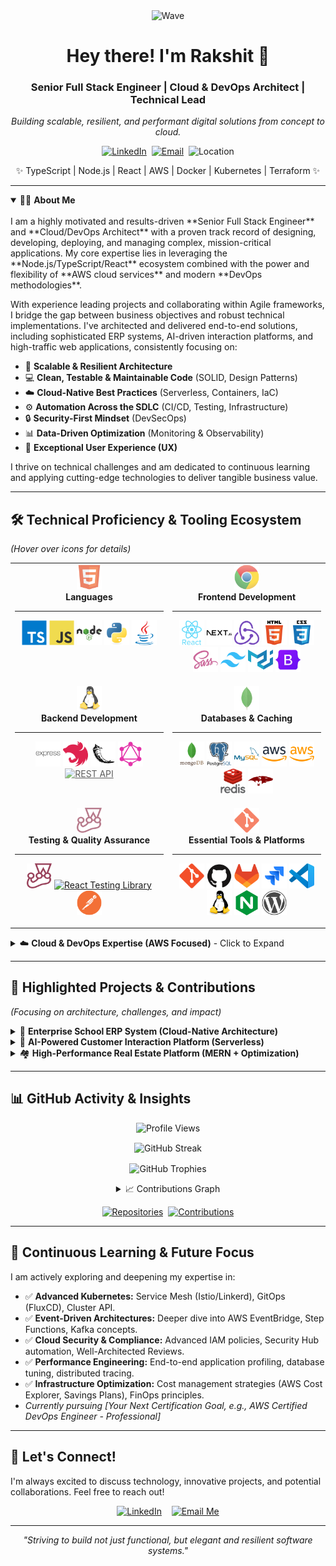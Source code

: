 <div align="center">
  <img src="https://raw.githubusercontent.com/MartinHeinz/MartinHeinz/master/wave.gif" width="40px" alt="Wave">
  <h1><b>Hey there! I'm Rakshit</b> 👋</h1>
  <h3><b>Senior Full Stack Engineer | Cloud & DevOps Architect | Technical Lead</b></h3>
  <p><i>Building scalable, resilient, and performant digital solutions from concept to cloud.</i></p>
  <p>
    <a href="https://www.linkedin.com/in/your-linkedin-profile" target="_blank"><img alt="LinkedIn" src="https://img.shields.io/badge/LinkedIn-0077B5?style=for-the-badge&logo=linkedin&logoColor=white"></a> 
    <a href="mailto:rakshitruhil270@gmail.com"><img alt="Email" src="https://img.shields.io/badge/Gmail-D14836?style=for-the-badge&logo=gmail&logoColor=white"></a> 
    <!-- Optional: Portfolio Badge -->
    <!-- <a href="your-portfolio-link" target="_blank"><img alt="Portfolio" src="https://img.shields.io/badge/Portfolio-FF5722?style=for-the-badge&logo=briefcase&logoColor=white"></a>  -->
    <img alt="Location" src="https://img.shields.io/badge/Location-Haryana,%20India-blueviolet?style=for-the-badge&logo=googlemaps&logoColor=white">
  </p>
  <p>
     ✨ TypeScript | Node.js | React | AWS | Docker | Kubernetes | Terraform ✨
  </p>
</div>

---

<details open>
  <summary>👨‍💻 <b>About Me</b></summary>
  <br/>
  I am a highly motivated and results-driven **Senior Full Stack Engineer** and **Cloud/DevOps Architect** with a proven track record of designing, developing, deploying, and managing complex, mission-critical applications. My core expertise lies in leveraging the **Node.js/TypeScript/React** ecosystem combined with the power and flexibility of **AWS cloud services** and modern **DevOps methodologies**.

  With experience leading projects and collaborating within Agile frameworks, I bridge the gap between business objectives and robust technical implementations. I've architected and delivered end-to-end solutions, including sophisticated ERP systems, AI-driven interaction platforms, and high-traffic web applications, consistently focusing on:

  *   🧩 **Scalable & Resilient Architecture**
  *   💻 **Clean, Testable & Maintainable Code** (SOLID, Design Patterns)
  *   ☁️ **Cloud-Native Best Practices** (Serverless, Containers, IaC)
  *   ⚙️ **Automation Across the SDLC** (CI/CD, Testing, Infrastructure)
  *   🔒 **Security-First Mindset** (DevSecOps)
  *   📊 **Data-Driven Optimization** (Monitoring & Observability)
  *   👥 **Exceptional User Experience (UX)**

  I thrive on technical challenges and am dedicated to continuous learning and applying cutting-edge technologies to deliver tangible business value.
</details>

---

## 🛠️ Technical Proficiency & Tooling Ecosystem

*(Hover over icons for details)*

<table>
  <!-- Row 1: Core Languages & Frontend -->
  <tr>
    <td align="center" valign="top" width="50%">
      <!-- Using a generic code icon -->
      <img src="https://raw.githubusercontent.com/devicons/devicon/master/icons/html5/html5-original.svg" alt="Code Icon" width="40" style="opacity: 0.7;"/><br/>
      <b>Languages</b>
      <hr/>
      <p align="center">
        <a href="https://www.typescriptlang.org/" target="_blank" title="TypeScript"><img src="https://raw.githubusercontent.com/devicons/devicon/master/icons/typescript/typescript-original.svg" alt="TypeScript" width="40" height="40"/></a>
        <a href="https://developer.mozilla.org/en-US/docs/Web/JavaScript" target="_blank" title="JavaScript (ES6+)"><img src="https://raw.githubusercontent.com/devicons/devicon/master/icons/javascript/javascript-original.svg" alt="JavaScript" width="40" height="40"/></a>
        <a href="https://nodejs.org" target="_blank" title="Node.js"><img src="https://raw.githubusercontent.com/devicons/devicon/master/icons/nodejs/nodejs-original-wordmark.svg" alt="Node.js" width="40" height="40"/></a>
        <a href="https://www.python.org" target="_blank" title="Python"><img src="https://raw.githubusercontent.com/devicons/devicon/master/icons/python/python-original.svg" alt="Python" width="40" height="40"/></a>
        <a href="https://www.java.com" target="_blank" title="Java"><img src="https://raw.githubusercontent.com/devicons/devicon/master/icons/java/java-original.svg" alt="Java" width="40" height="40"/></a>
      </p>
    </td>
    <td align="center" valign="top" width="50%">
      <!-- Using a generic browser/monitor icon -->
      <img src="https://raw.githubusercontent.com/devicons/devicon/master/icons/chrome/chrome-original.svg" alt="Frontend Icon" width="40" style="opacity: 0.7;"/><br/>
      <b>Frontend Development</b>
      <hr/>
      <p align="center">
        <a href="https://reactjs.org/" target="_blank" title="React.js"><img src="https://raw.githubusercontent.com/devicons/devicon/master/icons/react/react-original-wordmark.svg" alt="React" width="40" height="40"/></a>
        <a href="https://nextjs.org/" target="_blank" title="Next.js"><img src="https://raw.githubusercontent.com/devicons/devicon/master/icons/nextjs/nextjs-original-wordmark.svg" alt="Next.js" width="40" height="40"/></a>
        <a href="https://redux.js.org" target="_blank" title="Redux"><img src="https://raw.githubusercontent.com/devicons/devicon/master/icons/redux/redux-original.svg" alt="Redux" width="40" height="40"/></a>
        <a href="https://developer.mozilla.org/en-US/docs/Web/HTML" target="_blank" title="HTML5"><img src="https://raw.githubusercontent.com/devicons/devicon/master/icons/html5/html5-original-wordmark.svg" alt="HTML5" width="40" height="40"/></a>
        <a href="https://developer.mozilla.org/en-US/docs/Web/CSS" target="_blank" title="CSS3"><img src="https://raw.githubusercontent.com/devicons/devicon/master/icons/css3/css3-original-wordmark.svg" alt="CSS3" width="40" height="40"/></a>
        <a href="https://sass-lang.com" target="_blank" title="Sass/SCSS"><img src="https://raw.githubusercontent.com/devicons/devicon/master/icons/sass/sass-original.svg" alt="Sass" width="40" height="40"/></a>
        <a href="https://tailwindcss.com/" target="_blank" title="Tailwind CSS"><img src="https://raw.githubusercontent.com/devicons/devicon/master/icons/tailwindcss/tailwindcss-plain.svg" alt="Tailwind CSS" width="40" height="40"/></a>
        <a href="https://mui.com/" target="_blank" title="Material UI (MUI)"><img src="https://raw.githubusercontent.com/devicons/devicon/master/icons/materialui/materialui-original.svg" alt="Material UI" width="40" height="40"/></a>
        <a href="https://getbootstrap.com" target="_blank" title="Bootstrap"><img src="https://raw.githubusercontent.com/devicons/devicon/master/icons/bootstrap/bootstrap-original.svg" alt="Bootstrap" width="40" height="40"/></a>
      </p>
    </td>
  </tr>
  <!-- Row 2: Backend & Databases -->
  <tr>
    <td align="center" valign="top" width="50%">
       <!-- Using a generic server icon -->
       <img src="https://raw.githubusercontent.com/devicons/devicon/master/icons/linux/linux-original.svg" alt="Server Icon" width="40" style="opacity: 0.7;"/><br/>
      <b>Backend Development</b>
      <hr/>
      <p align="center">
        <a href="https://expressjs.com" target="_blank" title="Express.js"><img src="https://raw.githubusercontent.com/devicons/devicon/master/icons/express/express-original-wordmark.svg" alt="Express" width="40" height="40"/></a>
        <a href="https://nestjs.com/" target="_blank" title="NestJS"><img src="https://raw.githubusercontent.com/devicons/devicon/master/icons/nestjs/nestjs-plain.svg" alt="NestJS" width="40" height="40"/></a>
        <a href="https://flask.palletsprojects.com/" target="_blank" title="Flask (Python)"><img src="https://raw.githubusercontent.com/devicons/devicon/master/icons/flask/flask-original.svg" alt="Flask" width="40" height="40"/></a>
        <a href="https://graphql.org" target="_blank" title="GraphQL"><img src="https://raw.githubusercontent.com/devicons/devicon/master/icons/graphql/graphql-plain.svg" alt="GraphQL" width="40" height="40"/></a>
        <!-- Using a generic API icon -->
        <a href="https://restfulapi.net/" target="_blank" title="RESTful APIs"><img src="https://img.icons8.com/ios-filled/50/000000/api-settings.png" alt="REST API" width="40" height="40" style="opacity: 0.7;"/></a>
      </p>
    </td>
    <td align="center" valign="top" width="50%">
       <!-- Using a generic database icon -->
       <img src="https://raw.githubusercontent.com/devicons/devicon/master/icons/mongodb/mongodb-original.svg" alt="Database Icon" width="40" style="opacity: 0.7;"/><br/>
      <b>Databases & Caching</b>
      <hr/>
      <p align="center">
        <a href="https://www.mongodb.com/" target="_blank" title="MongoDB"><img src="https://raw.githubusercontent.com/devicons/devicon/master/icons/mongodb/mongodb-original-wordmark.svg" alt="MongoDB" width="40" height="40"/></a>
        <a href="https://www.postgresql.org" target="_blank" title="PostgreSQL"><img src="https://raw.githubusercontent.com/devicons/devicon/master/icons/postgresql/postgresql-original-wordmark.svg" alt="PostgreSQL" width="40" height="40"/></a>
        <a href="https://www.mysql.com/" target="_blank" title="MySQL"><img src="https://raw.githubusercontent.com/devicons/devicon/master/icons/mysql/mysql-original-wordmark.svg" alt="MySQL" width="40" height="40"/></a>
        <!-- Using main AWS logo for RDS/DynamoDB -->
        <a href="https://aws.amazon.com/rds/" target="_blank" title="AWS RDS"><img src="https://raw.githubusercontent.com/devicons/devicon/master/icons/amazonwebservices/amazonwebservices-original-wordmark.svg" alt="AWS RDS" width="40" height="40"/></a>
        <a href="https://aws.amazon.com/dynamodb/" target="_blank" title="AWS DynamoDB"><img src="https://raw.githubusercontent.com/devicons/devicon/master/icons/amazonwebservices/amazonwebservices-plain-wordmark.svg" alt="AWS DynamoDB" width="40" height="40"/></a>
        <a href="https://redis.io" target="_blank" title="Redis"><img src="https://raw.githubusercontent.com/devicons/devicon/master/icons/redis/redis-original-wordmark.svg" alt="Redis" width="40" height="40"/></a>
        <a href="https://mongoosejs.com/" target="_blank" title="Mongoose ODM"><img src="https://raw.githubusercontent.com/devicons/devicon/master/icons/mongoose/mongoose-original.svg" alt="Mongoose" width="40" height="40"/></a>
      </p>
    </td>
  </tr>
   <!-- Row 3: Testing & Tools -->
   <tr>
    <td align="center" valign="top" width="50%">
       <!-- Using a generic checkmark/test icon -->
       <img src="https://raw.githubusercontent.com/devicons/devicon/master/icons/jest/jest-plain.svg" alt="Testing Icon" width="40" style="opacity: 0.7;"/><br/>
      <b>Testing & Quality Assurance</b>
      <hr/>
      <p align="center">
        <a href="https://jestjs.io" target="_blank" title="Jest"><img src="https://raw.githubusercontent.com/devicons/devicon/master/icons/jest/jest-plain.svg" alt="Jest" width="40" height="40"/></a>
        <a href="https://testing-library.com/" target="_blank" title="React Testing Library"><img src="https://testing-library.com/img/octopus-64x64.png" alt="React Testing Library" width="40" height="40"/></a>
        <a href="https://www.postman.com/" target="_blank" title="Postman (API Testing)"><img src="https://raw.githubusercontent.com/devicons/devicon/master/icons/postman/postman-original.svg" alt="Postman" width="40" height="40"/></a>
        <!-- Removed Mocha, Cypress, Chai -->
      </p>
    </td>
    <td align="center" valign="top" width="50%">
       <!-- Using a generic tools icon -->
       <img src="https://raw.githubusercontent.com/devicons/devicon/master/icons/git/git-original.svg" alt="Tools Icon" width="40" style="opacity: 0.7;"/><br/>
      <b>Essential Tools & Platforms</b>
      <hr/>
      <p align="center">
        <a href="https://git-scm.com/" target="_blank" title="Git"><img src="https://raw.githubusercontent.com/devicons/devicon/master/icons/git/git-original.svg" alt="Git" width="40" height="40"/></a>
        <a href="https://github.com/" target="_blank" title="GitHub"><img src="https://raw.githubusercontent.com/devicons/devicon/master/icons/github/github-original.svg" alt="GitHub" width="40" height="40"/></a>
        <a href="https://about.gitlab.com/" target="_blank" title="GitLab"><img src="https://raw.githubusercontent.com/devicons/devicon/master/icons/gitlab/gitlab-original.svg" alt="GitLab" width="40" height="40"/></a>
        <a href="https://www.atlassian.com/software/jira" target="_blank" title="Jira"><img src="https://raw.githubusercontent.com/devicons/devicon/master/icons/jira/jira-original.svg" alt="Jira" width="40" height="40"/></a>
        <a href="https://code.visualstudio.com/" target="_blank" title="VS Code"><img src="https://raw.githubusercontent.com/devicons/devicon/master/icons/vscode/vscode-original.svg" alt="VS Code" width="40" height="40"/></a>
        <a href="https://www.linux.org/" target="_blank" title="Linux"><img src="https://raw.githubusercontent.com/devicons/devicon/master/icons/linux/linux-original.svg" alt="Linux" width="40" height="40"/></a>
        <a href="https://www.nginx.com" target="_blank" title="Nginx"><img src="https://raw.githubusercontent.com/devicons/devicon/master/icons/nginx/nginx-original.svg" alt="Nginx" width="40" height="40"/></a>
        <a href="https://wordpress.org/" target="_blank" title="WordPress"><img src="https://raw.githubusercontent.com/devicons/devicon/master/icons/wordpress/wordpress-plain.svg" alt="WordPress" width="40" height="40"/></a>
      </p>
    </td>
  </tr>
</table>

<details>
  <summary>☁️ <b>Cloud & DevOps Expertise (AWS Focused)</b> - Click to Expand</summary>
  <br/>
  <p align="center"><i>Leveraging cloud infrastructure and automation for scalable, reliable, and cost-effective solutions.</i></p>
  <table>
    <tr>
      <td align="center" valign="top" width="33%">
        <a href="https://aws.amazon.com/" target="_blank" title="Amazon Web Services"><img src="https://raw.githubusercontent.com/devicons/devicon/master/icons/amazonwebservices/amazonwebservices-original-wordmark.svg" alt="AWS Icon" width="60"/></a><br/>
        <b>AWS Core Services</b>
        <hr/>
        <p align="left" style="padding-left: 10px;">
          • <b>Compute:</b> EC2, Lambda, ECS, EKS, Fargate<br/>
          • <b>Storage:</b> S3, EBS, EFS, Glacier<br/>
          • <b>Networking:</b> VPC, Route 53, CloudFront, API Gateway, ELB<br/>
          • <b>Databases:</b> RDS, Aurora, DynamoDB, ElastiCache<br/>
          • <b>Security:</b> IAM, KMS, Secrets Manager, WAF<br/>
          • <b>Messaging:</b> SQS, SNS, EventBridge<br/>
          • <b>Management:</b> CloudFormation, CloudWatch, Systems Manager<br/>
          <i>(Experience across multiple service categories)</i>
        </p>
      </td>
      <td align="center" valign="top" width="33%">
        <!-- Using Terraform icon as representative -->
        <img src="https://raw.githubusercontent.com/devicons/devicon/master/icons/terraform/terraform-original.svg" alt="IaC Icon" width="40" style="opacity: 0.7;"/><br/>
        <b>Infrastructure as Code (IaC)</b>
        <hr/>
        <p align="center">
           <a href="https://www.terraform.io/" target="_blank" title="Terraform"><img src="https://raw.githubusercontent.com/devicons/devicon/master/icons/terraform/terraform-original-wordmark.svg" alt="Terraform" width="40" height="40"/></a>
           <a href="https://aws.amazon.com/cdk/" target="_blank" title="AWS CDK"><img src="https://raw.githubusercontent.com/devicons/devicon/master/icons/awscdk/awscdk-original.svg" alt="AWS CDK" width="40" height="40"/></a>
           <a href="https://aws.amazon.com/cloudformation/" target="_blank" title="AWS CloudFormation"><img src="https://d1.awsstatic.com/asset-repository/products/amazon-cloudformation/AWS-CloudFormation_Icon_32_Squid.e8d9addafa8df1a45615f050d689a94157c40796.svg" alt="CloudFormation" width="40" height="40"/></a>
           <a href="https://www.ansible.com/" target="_blank" title="Ansible"><img src="https://raw.githubusercontent.com/devicons/devicon/master/icons/ansible/ansible-original.svg" alt="Ansible" width="40" height="40"/></a>
        </p>
        <br/>
        <!-- Using Docker icon as representative -->
        <img src="https://raw.githubusercontent.com/devicons/devicon/master/icons/docker/docker-original.svg" alt="Containers Icon" width="40" style="opacity: 0.7;"/><br/>
        <b>Containerization & Orchestration</b>
        <hr/>
        <p align="center">
           <a href="https://www.docker.com/" target="_blank" title="Docker"><img src="https://raw.githubusercontent.com/devicons/devicon/master/icons/docker/docker-original-wordmark.svg" alt="Docker" width="50" height="50"/></a>
           <a href="https://kubernetes.io" target="_blank" title="Kubernetes"><img src="https://raw.githubusercontent.com/devicons/devicon/master/icons/kubernetes/kubernetes-plain-wordmark.svg" alt="Kubernetes" width="40" height="40"/></a>
           <a href="https://aws.amazon.com/eks/" target="_blank" title="AWS EKS"><img src="https://d1.awsstatic.com/asset-repository/products/amazon-eks/AWS-Elastic-Kubernetes-Service_Icon_32_Squid.57c6f962f23e9956adb3e1f9c10f4d59134b87d1.svg" alt="EKS" width="40" height="40"/></a>
           <a href="https://helm.sh" target="_blank" title="Helm"><img src="https://raw.githubusercontent.com/devicons/devicon/master/icons/helm/helm-original.svg" alt="Helm" width="40" height="40"/></a>
        </p>
      </td>
      <td align="center" valign="top" width="33%">
        <!-- Using GitHub Actions icon as representative -->
        <img src="https://raw.githubusercontent.com/devicons/devicon/master/icons/githubactions/githubactions-original.svg" alt="CI/CD Icon" width="40" style="opacity: 0.7;"/><br/>
        <b>CI/CD & Automation</b>
        <hr/>
        <p align="center">
           <a href="https://github.com/features/actions" target="_blank" title="GitHub Actions"><img src="https://raw.githubusercontent.com/devicons/devicon/master/icons/githubactions/githubactions-original.svg" alt="GitHub Actions" width="40" height="40"/></a>
           <a href="https://www.jenkins.io" target="_blank" title="Jenkins"><img src="https://raw.githubusercontent.com/devicons/devicon/master/icons/jenkins/jenkins-original.svg" alt="Jenkins" width="40" height="40"/></a>
           <a href="https://about.gitlab.com/stages-devops-lifecycle/continuous-integration/" target="_blank" title="GitLab CI/CD"><img src="https://raw.githubusercontent.com/devicons/devicon/master/icons/gitlab/gitlab-original.svg" alt="GitLab CI" width="40" height="40"/></a>
           <a href="https://aws.amazon.com/codepipeline/" target="_blank" title="AWS CodePipeline"><img src="https://d1.awsstatic.com/asset-repository/products/amazon-codepipeline/AWS-CodePipeline_Icon_32_Squid.5ce03ba12855dd769f460b6831a0303f9b9a43a6.svg" alt="CodePipeline" width="40" height="40"/></a>
           <a href="https://argo-cd.readthedocs.io/en/stable/" target="_blank" title="Argo CD (GitOps)"><img src="https://raw.githubusercontent.com/devicons/devicon/master/icons/argocd/argocd-original.svg" alt="Argo CD" width="40" height="40"/></a>
        </p>
        <br/>
        <!-- Using Prometheus icon as representative -->
         <img src="https://raw.githubusercontent.com/devicons/devicon/master/icons/prometheus/prometheus-original.svg" alt="Monitoring Icon" width="40" style="opacity: 0.7;"/><br/>
        <b>Monitoring & Observability</b>
        <hr/>
        <p align="center">
           <a href="https://aws.amazon.com/cloudwatch/" target="_blank" title="AWS CloudWatch"><img src="https://d1.awsstatic.com/asset-repository/products/amazon-cloudwatch/Amazon-CloudWatch_Icon_32_Squid.41b27cac3fbf549616a896f109f895d17f664641.svg" alt="CloudWatch" width="40" height="40"/></a>
           <a href="https://prometheus.io/" target="_blank" title="Prometheus"><img src="https://raw.githubusercontent.com/devicons/devicon/master/icons/prometheus/prometheus-original.svg" alt="Prometheus" width="40" height="40"/></a>
           <a href="https://grafana.com" target="_blank" title="Grafana"><img src="https://raw.githubusercontent.com/devicons/devicon/master/icons/grafana/grafana-original.svg" alt="Grafana" width="40" height="40"/></a>
           <a href="https://www.elastic.co/what-is/elk-stack" target="_blank" title="ELK Stack (Elasticsearch, Logstash, Kibana)"><img src="https://raw.githubusercontent.com/devicons/devicon/master/icons/elasticsearch/elasticsearch-original.svg" alt="ELK Stack" width="40" height="40"/></a>
           <a href="https://opentelemetry.io/" target="_blank" title="OpenTelemetry"><img src="https://opentelemetry.io/img/logos/opentelemetry-icon-color.svg" alt="OpenTelemetry" width="40" height="40"/></a>
        </p>
      </td>
    </tr>
  </table>
</details>

---

## 🚀 Highlighted Projects & Contributions

*(Focusing on architecture, challenges, and impact)*

<details>
  <summary>🏫 <b>Enterprise School ERP System (Cloud-Native Architecture)</b></summary>
  <br/>
  <ul>
    <li><b>Challenge:</b> Modernize and consolidate disparate legacy systems into a unified, scalable, and reliable cloud-based platform for a large educational institution.</li>
    <li><b>Solution:</b> Architected and led the development of a microservices-based ERP using <b>Node.js (TypeScript)</b>, <b>React</b>, and <b>MongoDB/PostgreSQL (RDS)</b>. Implemented fine-grained RBAC, real-time event notifications (WebSockets/SNS), automated reporting pipelines, and integrated secure payment gateways.</li>
    <li><b>Architecture & DevOps:</b> Deployed containerized (<b>Docker</b>) services orchestrated on <b>AWS EKS</b> managed via <b>Helm</b> and GitOps (<b>Argo CD</b>). Utilized <b>DynamoDB</b> for high-throughput metadata, <b>S3</b> for assets, and <b>ElastiCache (Redis)</b> for caching/session management. Established robust CI/CD using <b>GitHub Actions</b>. Implemented comprehensive monitoring with <b>Prometheus/Grafana</b>, <b>CloudWatch</b>, and integrated alerting (PagerDuty).</li>
    <li><b>Impact:</b> Streamlined operations significantly (~60% reduction in manual effort), enhanced data accuracy, improved user satisfaction across roles (Admin, Staff, Student), and ensured high availability/scalability during peak loads.</li>
  </ul>
</details>

<details>
  <summary>🤖 <b>AI-Powered Customer Interaction Platform (Serverless)</b></summary>
  <br/>
  <ul>
    <li><b>Challenge:</b> Reduce Tier-1 support load and provide instant, 24/7 query resolution via an intelligent chatbot integrated into the main web application.</li>
    <li><b>Solution:</b> Developed an AI assistant using <b>Google Dialogflow</b> for NLU, backed by a <b>Node.js</b> service handling dynamic logic and data retrieval. Created a seamless <b>React</b> frontend component with effective fallback strategies.</li>
    <li><b>Architecture & DevOps:</b> Built on a serverless paradigm using <b>AWS Lambda</b>, <b>API Gateway</b>, and <b>DynamoDB</b> for state management. CI/CD managed via the <b>Serverless Framework</b> and <b>AWS CodePipeline</b>. Iteratively trained and improved Dialogflow models. Monitored function performance and errors via <b>CloudWatch Logs & X-Ray</b>.</li>
    <li><b>Impact:</b> Successfully deflected ~40% of routine support queries, improved customer engagement scores, and significantly reduced average response times.</li>
  </ul>
</details>

<details>
  <summary>🏘️ <b>High-Performance Real Estate Platform (MERN + Optimization)</b></summary>
  <br/>
  <ul>
    <li><b>Challenge:</b> Build a highly responsive platform to handle large datasets, complex geospatial searches, and efficient image delivery for property listings.</li>
    <li><b>Solution:</b> Developed a MERN stack application employing optimized <b>MongoDB</b> geospatial indexing and performant backend API design. Implemented Server-Side Rendering (SSR) using <b>Next.js</b> for enhanced SEO and faster initial page loads. Integrated <b>Mapbox API</b> for interactive maps and geocoding. Leveraged <b>AWS S3 + CloudFront</b> for globally distributed, fast image loading.</li>
    <li><b>Architecture & DevOps:</b> Deployed onto an <b>AWS EC2 Auto Scaling Group</b> behind an ALB. Utilized <b>MongoDB Atlas</b> for managed database services. Implemented background task processing (image resizing, notifications) with <b>SQS + Lambda</b>. Set up CI/CD using <b>Jenkins</b> for automated deployments.</li>
    <li><b>Impact:</b> Achieved sub-second response times for typical search queries, dramatically improved user engagement and time-on-site, and provided a scalable foundation for future feature growth.</li>
  </ul>
</details>

---

## 📊 GitHub Activity & Insights

<div align="center">

<!-- GitHub Profile Views Counter -->
<img src="https://komarev.com/ghpvc/?username=Ravi1475&label=Profile%20Views&color=blueviolet&style=flat-square" alt="Profile Views"/>

<!-- GitHub Streak Stats -->
<p><img align="center" src="https://github-readme-streak-stats.herokuapp.com/?user=Ravi1475&theme=tokyonight&hide_border=true&date_format=M%20j%5B%2C%20Y%5D" alt="GitHub Streak" /></p>

<!-- GitHub Trophies -->
<p><img align="center" src="https://github-profile-trophy.vercel.app/?username=Ravi1475&theme=tokyonight&no-frame=true&no-bg=true&margin-w=15&margin-h=15&column=-1&row=1" alt="GitHub Trophies" /></p>

<!-- GitHub Contributions Graph -->
<details>
  <summary>📈 Contributions Graph</summary>
  <br/>
  <img src="https://ghchart.rshah.org/tokyonight/Ravi1475" alt="Ravi1475's GitHub Contributions Graph"/>
</details>

<!-- Link to Contributions -->
<p>
  <a href="https://github.com/Ravi1475?tab=repositories" target="_blank"><img alt="Repositories" src="https://img.shields.io/badge/-My%20Repositories-181717?style=flat-square&logo=github&logoColor=white"></a> 
  <a href="https://github.com/Ravi1475?tab=contributions" target="_blank"><img alt="Contributions" src="https://img.shields.io/badge/-Contribution%20Activity-2bbc8a?style=flat-square&logo=github&logoColor=white"></a>
</p>

</div>

---

## 🌱 Continuous Learning & Future Focus

I am actively exploring and deepening my expertise in:

*   ✅ **Advanced Kubernetes:** Service Mesh (Istio/Linkerd), GitOps (FluxCD), Cluster API.
*   ✅ **Event-Driven Architectures:** Deeper dive into AWS EventBridge, Step Functions, Kafka concepts.
*   ✅ **Cloud Security & Compliance:** Advanced IAM policies, Security Hub automation, Well-Architected Reviews.
*   ✅ **Performance Engineering:** End-to-end application profiling, database tuning, distributed tracing.
*   ✅ **Infrastructure Optimization:** Cost management strategies (AWS Cost Explorer, Savings Plans), FinOps principles.
*   *Currently pursuing [Your Next Certification Goal, e.g., AWS Certified DevOps Engineer - Professional]*

---

## 🤝 Let's Connect!

I'm always excited to discuss technology, innovative projects, and potential collaborations. Feel free to reach out!

<p align="center">
  <a href="https://www.linkedin.com/in/your-linkedin-profile" target="_blank"><img alt="LinkedIn" src="https://img.shields.io/badge/LinkedIn_Connect-0A66C2?style=for-the-badge&logo=linkedin&logoColor=white"></a>   
  <a href="mailto:rakshitruhil270@gmail.com"><img alt="Email Me" src="https://img.shields.io/badge/Email_Me-EA4335?style=for-the-badge&logo=gmail&logoColor=white"></a>
  <!-- Add other relevant links like Twitter, Blog, Portfolio with similar badges -->
</p>

---

<p align="center">
<i>"Striving to build not just functional, but elegant and resilient software systems."</i>
</p>
